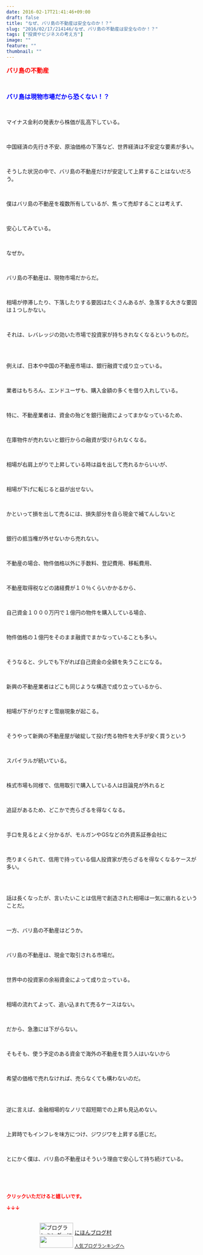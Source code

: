 ```yaml
---
date: 2016-02-17T21:41:46+09:00
draft: false
title: "なぜ、バリ島の不動産は安全なのか！？"
slug: "2016/02/17/214146/なぜ、バリ島の不動産は安全なのか！？"
tags: ["投資やビジネスの考え方"]
image: ""
feature: ""
thumbnail: ""
---
```

<p><font color="#ff0000" size="3"><strong>バリ島の不動産</strong></font></p><br/><p><font color="#0000ff" size="3"><strong>バリ島は現物市場だから恐くない！？</strong></font></p><br/><p>マイナス金利の発表から株価が乱高下している。</p><br/><p>中国経済の先行き不安、原油価格の下落など、世界経済は不安定な要素が多い。</p><br/><p>そうした状況の中で、バリ島の不動産だけが安定して上昇することはないだろう。</p><br/><p>僕はバリ島の不動産を複数所有しているが、焦って売却することは考えず、</p><br/><p>安心してみている。</p><br/><p>なぜか。</p><br/><p>バリ島の不動産は、現物市場だからだ。</p><br/><p>相場が停滞したり、下落したりする要因はたくさんあるが、急落する大きな要因は１つしかない。</p><br/><p>それは、レバレッジの効いた市場で投資家が持ちきれなくなるというものだ。</p><br/><br/><p>例えば、日本や中国の不動産市場は、銀行融資で成り立っている。</p><br/><p>業者はもちろん、エンドユーザも、購入金額の多くを借り入れしている。</p><br/><p>特に、不動産業者は、資金の殆どを銀行融資によってまかなっているため、</p><br/><p>在庫物件が売れないと銀行からの融資が受けられなくなる。</p><br/><p>相場が右肩上がりで上昇している時は益を出して売れるからいいが、</p><br/><p>相場が下げに転じると益が出せない。</p><br/><p>かといって損を出して売るには、損失部分を自ら現金で補てんしないと</p><br/><p>銀行の抵当権が外せないから売れない。</p><br/><p>不動産の場合、物件価格以外に手数料、登記費用、移転費用、</p><br/><p>不動産取得税などの諸経費が１０％くらいかかるから、</p><br/><p>自己資金１０００万円で１億円の物件を購入している場合、</p><br/><p>物件価格の１億円をそのまま融資でまかなっていることも多い。</p><br/><p>そうなると、少しでも下がれば自己資金の全額を失うことになる。</p><br/><p>新興の不動産業者はどこも同じような構造で成り立っているから、</p><br/><p>相場が下がりだすと雪崩現象が起こる。</p><br/><p>そうやって新興の不動産屋が破綻して投げ売る物件を大手が安く買うという</p><br/><p>スパイラルが続いている。</p><br/><p>株式市場も同様で、信用取引で購入している人は目論見が外れると</p><br/><p>追証があるため、どこかで売らざるを得なくなる。</p><br/><p>手口を見るとよく分かるが、モルガンやGSなどの外資系証券会社に</p><br/><p>売りまくられて、信用で持っている個人投資家が売らざるを得なくなるケースが多い。</p><br/><br/><p>話は長くなったが、言いたいことは信用で創造された相場は一気に崩れるということだ。</p><br/><p>一方、バリ島の不動産はどうか。</p><br/><p>バリ島の不動産は、現金で取引される市場だ。</p><br/><p>世界中の投資家の余裕資金によって成り立っている。</p><br/><p>相場の流れてよって、追い込まれて売るケースはない。</p><br/><p>だから、急激には下がらない。</p><br/><p>そもそも、使う予定のある資金で海外の不動産を買う人はいないから</p><br/><p>希望の価格で売れなければ、売らなくても構わないのだ。</p><br/><br/><p>逆に言えば、金融相場的なノリで超短期での上昇も見込めない。</p><br/><p>上昇時でもインフレを味方につけ、ジワジワを上昇する感じだ。</p><br/><p>とにかく僕は、バリ島の不動産はそういう理由で安心して持ち続けている。</p><br/><br/><br/><p><font color="#ff0000" size="2"><strong>クリックいただけると嬉しいです。<br/></strong></font></p><p><font color="#ff0000" size="2"><strong>↓↓↓</strong></font></p><p><br/><a href="ranking.html" target="_blank"><img border="0" alt="ブログランキング・にほんブログ村へ" src="data:image/svg+xml;charset=utf-8,%3Csvg%20xmlns%3D%22http%3A%2F%2Fwww.w3.org%2F2000%2Fsvg%22%20title%3D%22Placeholder%20for%20Images%22%20role%3D%22presentation%22%20viewBox%3D%220%200%2088%2031%22%20%2F%3E" width="88" height="31" data-src="https://img-proxy.blog-video.jp/images?url=http%3A%2F%2Fwww.blogmura.com%2Fimg%2Fwww88_31.gif" style="aspect-ratio: auto 88 / 31;"/><noscript><img border="0" alt="ブログランキング・にほんブログ村へ" src="https://img-proxy.blog-video.jp/images?url=http%3A%2F%2Fwww.blogmura.com%2Fimg%2Fwww88_31.gif" width="88" height="31"></noscript></a> <a href="ranking.html" target="_blank">にほんブログ村</a> <br/><a title="人気ブログランキングへ" href="link.php?1804582"><img border="0" src="data:image/svg+xml;charset=utf-8,%3Csvg%20xmlns%3D%22http%3A%2F%2Fwww.w3.org%2F2000%2Fsvg%22%20title%3D%22Placeholder%20for%20Images%22%20role%3D%22presentation%22%20viewBox%3D%220%200%2088%2031%22%20%2F%3E" width="88" height="31" data-src="https://blog.with2.net/img/banner/banner_22.gif" style="aspect-ratio: auto 88 / 31;"/><noscript><img border="0" src="https://blog.with2.net/img/banner/banner_22.gif" width="88" height="31"></noscript></a> <a style="FONT-SIZE: 12px" href="link.php?1804582">人気ブログランキングへ</a> </p>

